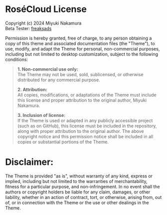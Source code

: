 # RoséCloud License

Copyright (c) 2024 Miyuki Nakamura  
Beta Tester: [freaksads](https://github.com/freaksads)

Permission is hereby granted, free of charge, to any person obtaining a copy of this theme and associated documentation files (the "Theme"), to use, modify, and adapt the Theme for personal, non-commercial purposes, including but not limited to desktop customization, subject to the following conditions:

> **1. Non-commercial use only:**  
> The Theme may not be used, sold, sublicensed, or otherwise distributed for any commercial purpose.
> 
> **2. Attribution:**  
> All copies, modifications, or adaptations of the Theme must include this license and proper attribution to the original author, Miyuki Nakamura.
> 
> **3. Inclusion of license:**  
> If the Theme is used or adapted in any publicly accessible project (such as on GitHub), this license must be included in the repository, along with proper attribution to the original author.
> The above copyright notice and this permission notice shall be included in all copies or substantial portions of the Theme.

# Disclaimer:
The Theme is provided "as is", without warranty of any kind, express or implied, including but not limited to the warranties of merchantability, fitness for a particular purpose, and non-infringement. In no event shall the authors or copyright holders be liable for any claim, damages, or other liability, whether in an action of contract, tort, or otherwise, arising from, out of, or in connection with the Theme or the use or other dealings in the Theme.
